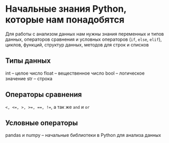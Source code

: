 # Начальные знания Python, которые нам понадобятся

Для работы с анализом данных нам нужны знания переменных и типов данных, операторов сравнения и условных операторов (`if`, `else`, `elif`), циклов, функций, структур данных, методов для строк и списков

## Типы данных

int – целое число
float – вещественное число
bool – логическое значение
str – строка

## Операторы сравнения

`<, <=, >, >=, ==, !=`, а так же `and` и `or`

## Условные операторы

pandas и numpy – начальные библиотеки в Python для анализа данных  
